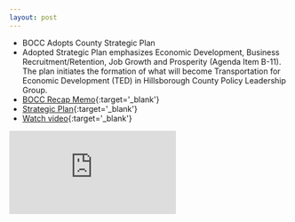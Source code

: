 ```yaml
---
layout: post
---
```


* BOCC Adopts County Strategic Plan
* Adopted Strategic Plan emphasizes Economic Development, Business Recruitment/Retention, Job Growth and Prosperity (Agenda Item B-11). The plan initiates the formation of what will become Transportation for Economic Development (TED) in Hillsborough County Policy Leadership Group.
* [BOCC Recap Memo](http://agenda.hillsboroughcounty.org/cache/00003/363/05-15%20Recap%20Memo.pdf){:target='_blank'}
* [Strategic Plan](http://www.hillsboroughcounty.org/index.aspx?nid=3070){:target='_blank'}
* [Watch video](http://65.49.32.144/Hillsborough/eeba8991-744f-485e-983c-6dae8c4f6b00/BOCC_Reg_Mtg_05_15_2013_PM/presentation_file/mgpresenter.html?Stream=low){:target='_blank'}

<div class="embed-responsive embed-responsive-16by9">
<iframe class="embed-responsive-item" src="https://www.youtube-nocookie.com/embed/ctFgcjKGLhU?rel=0" frameborder="0" allowfullscreen></iframe>
</div>
